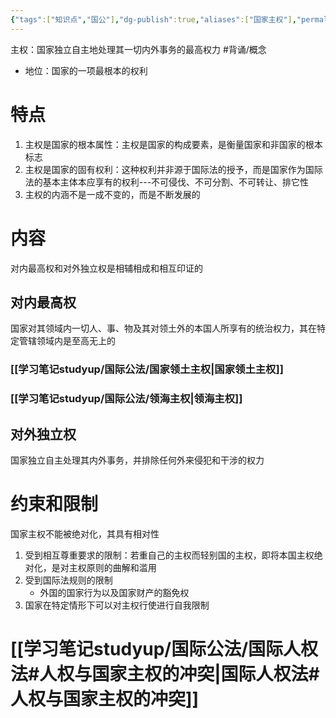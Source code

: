 ```yaml
---
{"tags":["知识点","国公"],"dg-publish":true,"aliases":["国家主权"],"permalink":"/学习笔记studyup/国际公法/主权/","dgPassFrontmatter":true,"created":"2024-11-04T19:29:21.230+08:00","updated":"2024-11-09T09:57:24.104+08:00"}
---
```


主权：国家独立自主地处理其一切内外事务的最高权力 #背诵/概念 
- 地位：国家的一项最根本的权利
# 特点
1. 主权是国家的根本属性：主权是国家的构成要素，是衡量国家和非国家的根本标志
2. 主权是国家的固有权利：这种权利并非源于国际法的授予，而是国家作为国际法的基本主体本应享有的权利---不可侵伐、不可分割、不可转让、排它性
3. 主权的内涵不是一成不变的，而是不断发展的
# 内容
对内最高权和对外独立权是相辅相成和相互印证的
## 对内最高权
国家对其领域内一切人、事、物及其对领土外的本国人所享有的统治权力，其在特定管辖领域内是至高无上的
### [[学习笔记studyup/国际公法/国家领土主权\|国家领土主权]]
### [[学习笔记studyup/国际公法/领海主权\|领海主权]]
## 对外独立权
国家独立自主处理其内外事务，并排除任何外来侵犯和干涉的权力
# 约束和限制
国家主权不能被绝对化，其具有相对性
1. 受到相互尊重要求的限制：若重自己的主权而轻别国的主权，即将本国主权绝对化，是对主权原则的曲解和滥用
2. 受到国际法规则的限制
	- 外国的国家行为以及国家财产的豁免权
3. 国家在特定情形下可以对主权行使进行自我限制
# [[学习笔记studyup/国际公法/国际人权法#人权与国家主权的冲突\|国际人权法#人权与国家主权的冲突]]